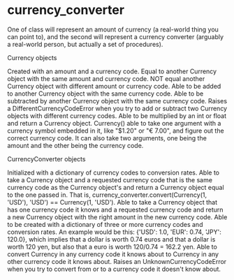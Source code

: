 # currency_converter
One of class will represent an amount of currency (a real-world thing you can point to), and the second will represent a currency converter (arguably a real-world person, but actually a set of procedures).

Currency objects

Created with an amount and a currency code.
Equal to another Currency object with the same amount and currency code.
NOT equal another Currency object with different amount or currency code.
Able to be added to another Currency object with the same currency code.
Able to be subtracted by another Currency object with the same currency code.
Raises a DifferentCurrencyCodeError when you try to add or subtract two Currency objects with different currency codes.
Able to be multiplied by an int or float and return a Currency object.
Currency() able to take one argument with a currency symbol embedded in it, like "$1.20" or "€ 7.00", and figure out the correct currency code. It can also take two arguments, one being the amount and the other being the currency code.

CurrencyConverter objects

Initialized with a dictionary of currency codes to conversion rates.
Able to take a Currency object and a requested currency code that is the same currency code as the Currency object's and return a Currency object equal to the one passed in. That is, currency_converter.convert(Currency(1, 'USD'), 'USD') == Currency(1, 'USD').
Able to take a Currency object that has one currency code it knows and a requested currency code and return a new Currency object with the right amount in the new currency code.
Able to be created with a dictionary of three or more currency codes and conversion rates. An example would be this: {'USD': 1.0, 'EUR': 0.74, 'JPY': 120.0}, which implies that a dollar is worth 0.74 euros and that a dollar is worth 120 yen, but also that a euro is worth 120/0.74 = 162.2 yen.
Able to convert Currency in any currency code it knows about to Currency in any other currency code it knows about.
Raises an UnknownCurrencyCodeError when you try to convert from or to a currency code it doesn't know about.
